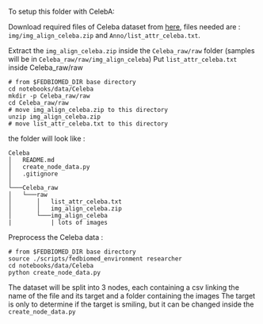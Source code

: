 To setup this folder with CelebA:

Download required files of Celeba dataset from [here](https://drive.google.com/drive/folders/0B7EVK8r0v71pWEZsZE9oNnFzTm8?resourcekey=0-5BR16BdXnb8hVj6CNHKzLg), files needed are : `img/img_align_celeba.zip` and `Anno/list_attr_celeba.txt`. 

Extract the `img_align_celeba.zip` inside the `Celeba_raw/raw` folder (samples will be in `Celeba_raw/raw/img_align_celeba`)
Put `list_attr_celeba.txt` inside Celeba_raw/raw
```
# from $FEDBIOMED_DIR base directory
cd notebooks/data/Celeba
mkdir -p Celeba_raw/raw
cd Celeba_raw/raw
# move img_align_celeba.zip to this directory
unzip img_align_celeba.zip
# move list_attr_celeba.txt to this directory
```

the folder will look like :
```
Celeba
│   README.md
│   create_node_data.py    
│   .gitignore
│
└───Celeba_raw
│   └───raw
│       │   list_attr_celeba.txt
│       │   img_align_celeba.zip
│       └───img_align_celeba
|           | lots of images 
```

Preprocess the Celeba data :
```
# from $FEDBIOMED_DIR base directory
source ./scripts/fedbiomed_environment researcher
cd notebooks/data/Celeba
python create_node_data.py
```

The dataset will be split into 3 nodes, each containing a csv linking the name of the file and its target and a folder containing the images
The target is only to determine if the target is smiling, but it can be changed inside the `create_node_data.py`